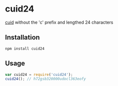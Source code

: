 # cuid24

[cuid] without the 'c' prefix and lengthed 24 characters

## Installation

`npm install cuid24`

## Usage

```js
var cuid24 = require('cuid24');
cuid24(); // h72gsb320000udocl363eofy
```

[cuid]: https://github.com/ericelliott/cuid
